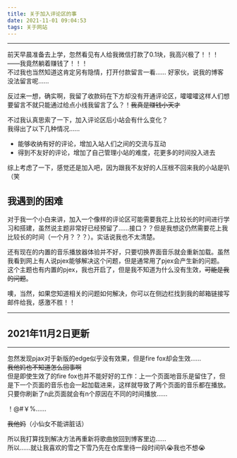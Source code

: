 ```yaml
---
title: 关于加入评论区的事
date: 2021-11-01 09:04:53
tags: 关于网站
---
```

***
前天早晨准备去上学，忽然看见有人给我微信打款了0.1块，我高兴极了！！！——我竟然躺着赚钱了！！！  
不过我也当然知道这肯定另有隐情，打开付款留言一看…… 好家伙，说我的博客没法留言呢……  

反过来一想，确实啊，我留了收款码在下方却没有开通评论区，嚯嚯嚯这样人们想要留言不就只能通过给点小线我留言了么？！~~我真是赚钱小天才~~  

不过我认真思索了一下，加入评论区后小站会有什么变化？  
我得出了以下几种情况……  
* 能够收纳有好的评论，增加入站人们之间的交流与互动
* 得到不友好的评论，增加了自己管理小站的难度，花更多的时间投入进去  

综上考虑了一下，感觉还是加入吧，因为跟我不友好的人压根不回来我的小站是叭（笑  

## **我遇到的困难**
对于我一个小白来讲，加入一个像样的评论区可能需要我花上比较长的时间进行学习和搭建，虽然说主题非常好已经预留了……接口？？但是我想这仍然需要花上我比较长的时间（一个月？？？）。实话说我也不太清楚。  

还有现在的内置的音乐播放器体验并不好，只要切换界面音乐就会重新加载。虽然我看到网上有人说pjex能够解决这个问题，但是通常用了pjex会产生新的问题。  
这个主题也有内置的pjex，我也开启了，但是我不知道为什么没有生效，~~可能是我的问题~~。  

噢，当然，如果您知道相关的问题如何解决，你可以在侧边栏找到我的邮箱链接写邮件给我，感激不胜！！  

***
## 2021年11月2日更新
***
忽然发现pjax对于新版的edge似乎没有效果，但是fire fox却会生效……  
~~我他妈也不知道怎么回事啊~~  
但是即使生效了的fire fox也并不能好好的工作：上一个页面地音乐是留住了，但是下一个页面的音乐也会一起加载进来，这样就导致了两个页面的音乐都在播放。只要你刷新了n此页面就会有n个原因在不同的时间播放……  

！@#￥%……  

~~我他妈~~（小仙女不能讲脏话）  

所以我打算找到解决方法再重新将歌曲放回到博客里边……  
所以……就让我喜欢的雪之下雪乃先在仓库里待一段时间叭😭我也不想😭